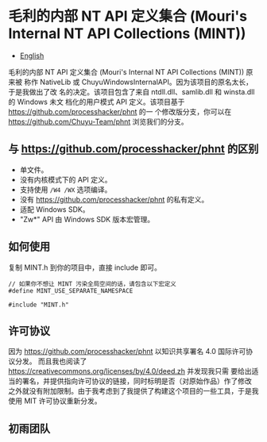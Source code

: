 ﻿# 毛利的内部 NT API 定义集合 (Mouri's Internal NT API Collections (MINT))

- [English](Readme.md)

毛利的内部 NT API 定义集合 (Mouri's Internal NT API Collections (MINT)) 原来被
称作 NativeLib 或 ChuyuWindowsInternalAPI。因为该项目的原名太长，于是我做出了改
名的决定。该项目包含了来自 ntdll.dll、samlib.dll 和 winsta.dll 的 Windows 未文
档化的用户模式 API 定义。该项目基于 https://github.com/processhacker/phnt 的一
个修改版分支，你可以在 https://github.com/Chuyu-Team/phnt 浏览我们的分支。

## 与 https://github.com/processhacker/phnt 的区别

- 单文件。
- 没有内核模式下的 API 定义。
- 支持使用 `/W4 /WX` 选项编译。
- 没有 https://github.com/processhacker/phnt 的私有定义。
- 适配 Windows SDK。
- "Zw*" API 由 Windows SDK 版本宏管理。

## 如何使用

复制 MINT.h 到你的项目中，直接 include 即可。

```
// 如果你不想让 MINT 污染全局空间的话，请包含以下宏定义
#define MINT_USE_SEPARATE_NAMESPACE

#include "MINT.h"
```

## 许可协议

因为 https://github.com/processhacker/phnt 以知识共享署名 4.0 国际许可协议分发。
而且我也阅读了 https://creativecommons.org/licenses/by/4.0/deed.zh 并发现我只需
要给出适当的署名，并提供指向许可协议的链接，同时标明是否（对原始作品）作了修改
之外就没有附加限制。由于我考虑到了我提供了构建这个项目的一些工具，于是我使用 
MIT 许可协议重新分发。

## 初雨团队
